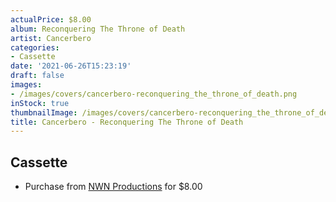 ```yaml
---
actualPrice: $8.00
album: Reconquering The Throne of Death
artist: Cancerbero
categories:
- Cassette
date: '2021-06-26T15:23:19'
draft: false
images:
- /images/covers/cancerbero-reconquering_the_throne_of_death.png
inStock: true
thumbnailImage: /images/covers/cancerbero-reconquering_the_throne_of_death-thumb.png
title: Cancerbero - Reconquering The Throne of Death
---
```


## Cassette
* Purchase from [NWN Productions](http://shop.nwnprod.com/index.php?route=product/product&path=73&product_id=10331&sort=pd.name&order=ASC) for $8.00
